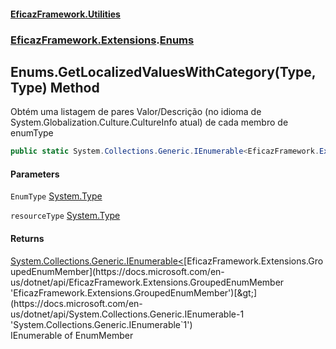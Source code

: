 #### [EficazFramework.Utilities](EficazFrameworkUtilities.md 'EficazFramework Utilities')
### [EficazFramework.Extensions](EficazFrameworkUtilities.md#EficazFramework_Extensions 'EficazFramework.Extensions').[Enums](Enums.md 'EficazFramework.Extensions.Enums')
## Enums.GetLocalizedValuesWithCategory(Type, Type) Method
Obtém uma listagem de pares Valor/Descrição (no idioma de System.Globalization.Culture.CultureInfo atual) de cada membro de enumType  
```csharp
public static System.Collections.Generic.IEnumerable<EficazFramework.Extensions.GroupedEnumMember> GetLocalizedValuesWithCategory(this System.Type EnumType, System.Type resourceType);
```
#### Parameters
<a name='EficazFramework_Extensions_Enums_GetLocalizedValuesWithCategory(System_Type_System_Type)_EnumType'></a>
`EnumType` [System.Type](https://docs.microsoft.com/en-us/dotnet/api/System.Type 'System.Type')  
  
<a name='EficazFramework_Extensions_Enums_GetLocalizedValuesWithCategory(System_Type_System_Type)_resourceType'></a>
`resourceType` [System.Type](https://docs.microsoft.com/en-us/dotnet/api/System.Type 'System.Type')  
  
#### Returns
[System.Collections.Generic.IEnumerable&lt;](https://docs.microsoft.com/en-us/dotnet/api/System.Collections.Generic.IEnumerable-1 'System.Collections.Generic.IEnumerable`1')[EficazFramework.Extensions.GroupedEnumMember](https://docs.microsoft.com/en-us/dotnet/api/EficazFramework.Extensions.GroupedEnumMember 'EficazFramework.Extensions.GroupedEnumMember')[&gt;](https://docs.microsoft.com/en-us/dotnet/api/System.Collections.Generic.IEnumerable-1 'System.Collections.Generic.IEnumerable`1')  
IEnumerable of EnumMember
